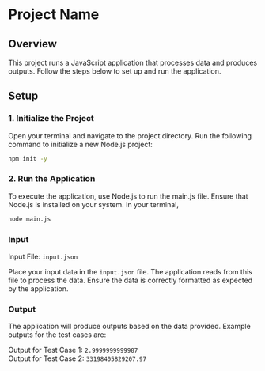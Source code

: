 # Project Name

## Overview

This project runs a JavaScript application that processes data and produces outputs. Follow the steps below to set up and run the application.

## Setup

### 1. Initialize the Project

Open your terminal and navigate to the project directory. Run the following command to initialize a new Node.js project:

```sh
npm init -y
```

### 2. Run the Application
To execute the application, use Node.js to run the main.js file. Ensure that Node.js is installed on your system. In your terminal,

```sh
node main.js
```

### Input
Input File: ```input.json```

Place your input data in the ```input.json``` file. The application reads from this file to process the data. Ensure the data is correctly formatted as expected by the application.

### Output
The application will produce outputs based on the data provided. Example outputs for the test cases are:

Output for Test Case 1: ```2.9999999999987``` \
Output for Test Case 2: ```33198405829207.97```
